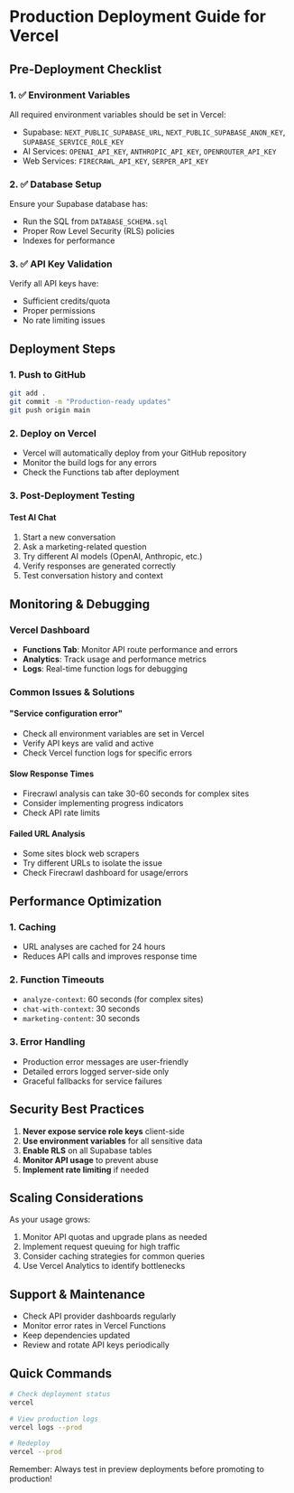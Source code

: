 # Production Deployment Guide for Vercel

## Pre-Deployment Checklist

### 1. ✅ Environment Variables
All required environment variables should be set in Vercel:
- Supabase: `NEXT_PUBLIC_SUPABASE_URL`, `NEXT_PUBLIC_SUPABASE_ANON_KEY`, `SUPABASE_SERVICE_ROLE_KEY`
- AI Services: `OPENAI_API_KEY`, `ANTHROPIC_API_KEY`, `OPENROUTER_API_KEY`
- Web Services: `FIRECRAWL_API_KEY`, `SERPER_API_KEY`

### 2. ✅ Database Setup
Ensure your Supabase database has:
- Run the SQL from `DATABASE_SCHEMA.sql`
- Proper Row Level Security (RLS) policies
- Indexes for performance

### 3. ✅ API Key Validation
Verify all API keys have:
- Sufficient credits/quota
- Proper permissions
- No rate limiting issues

## Deployment Steps

### 1. Push to GitHub
```bash
git add .
git commit -m "Production-ready updates"
git push origin main
```

### 2. Deploy on Vercel
- Vercel will automatically deploy from your GitHub repository
- Monitor the build logs for any errors
- Check the Functions tab after deployment

### 3. Post-Deployment Testing

#### Test AI Chat
1. Start a new conversation
2. Ask a marketing-related question
3. Try different AI models (OpenAI, Anthropic, etc.)
4. Verify responses are generated correctly
5. Test conversation history and context

## Monitoring & Debugging

### Vercel Dashboard
- **Functions Tab**: Monitor API route performance and errors
- **Analytics**: Track usage and performance metrics
- **Logs**: Real-time function logs for debugging

### Common Issues & Solutions

#### "Service configuration error"
- Check all environment variables are set in Vercel
- Verify API keys are valid and active
- Check Vercel function logs for specific errors

#### Slow Response Times
- Firecrawl analysis can take 30-60 seconds for complex sites
- Consider implementing progress indicators
- Check API rate limits

#### Failed URL Analysis
- Some sites block web scrapers
- Try different URLs to isolate the issue
- Check Firecrawl dashboard for usage/errors

## Performance Optimization

### 1. Caching
- URL analyses are cached for 24 hours
- Reduces API calls and improves response time

### 2. Function Timeouts
- `analyze-context`: 60 seconds (for complex sites)
- `chat-with-context`: 30 seconds
- `marketing-content`: 30 seconds

### 3. Error Handling
- Production error messages are user-friendly
- Detailed errors logged server-side only
- Graceful fallbacks for service failures

## Security Best Practices

1. **Never expose service role keys** client-side
2. **Use environment variables** for all sensitive data
3. **Enable RLS** on all Supabase tables
4. **Monitor API usage** to prevent abuse
5. **Implement rate limiting** if needed

## Scaling Considerations

As your usage grows:
1. Monitor API quotas and upgrade plans as needed
2. Implement request queuing for high traffic
3. Consider caching strategies for common queries
4. Use Vercel Analytics to identify bottlenecks

## Support & Maintenance

- Check API provider dashboards regularly
- Monitor error rates in Vercel Functions
- Keep dependencies updated
- Review and rotate API keys periodically

## Quick Commands

```bash
# Check deployment status
vercel

# View production logs
vercel logs --prod

# Redeploy
vercel --prod
```

Remember: Always test in preview deployments before promoting to production!